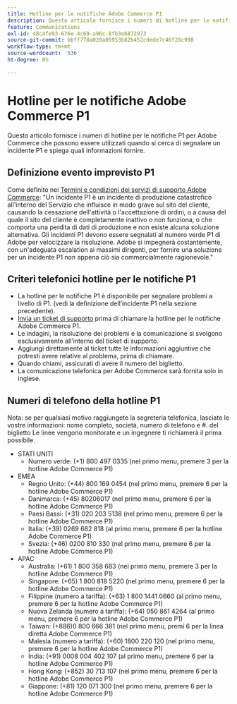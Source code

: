 ```yaml
---
title: Hotline per le notifiche Adobe Commerce P1
description: Questo articolo fornisce i numeri di hotline per le notifiche P1 per Adobe Commerce che possono essere utilizzati quando si cerca di segnalare un incidente P1 e spiega quali informazioni fornire.
feature: Communications
exl-id: 48c4fe93-676e-4c69-a96c-8fb3e6872973
source-git-commit: bbff778a020a05953b82b452cdede7c46f20c990
workflow-type: tm+mt
source-wordcount: '536'
ht-degree: 0%

---
```


# Hotline per le notifiche Adobe Commerce P1

Questo articolo fornisce i numeri di hotline per le notifiche P1 per Adobe Commerce che possono essere utilizzati quando si cerca di segnalare un incidente P1 e spiega quali informazioni fornire.

## Definizione evento imprevisto P1

Come definito nei [Termini e condizioni dei servizi di supporto Adobe Commerce](https://www.adobe.com/content/dam/cc/en/legal/terms/enterprise/pdfs/Magento-Support-Services-Terms-and-Conditions.pdf): &quot;Un incidente P1 è un incidente di produzione catastrofico all&#39;interno del Servizio che influisce in modo grave sul sito del cliente, causando la cessazione dell&#39;attività o l&#39;accettazione di ordini, o a causa del quale il sito del cliente è completamente inattivo o non funziona, o che comporta una perdita di dati di produzione e non esiste alcuna soluzione alternativa. Gli incidenti P1 devono essere segnalati al numero verde P1 di Adobe per velocizzare la risoluzione. Adobe si impegnerà costantemente, con un&#39;adeguata escalation ai massimi dirigenti, per fornire una soluzione per un incidente P1 non appena ciò sia commercialmente ragionevole.&quot;

## Criteri telefonici hotline per le notifiche P1

* La hotline per le notifiche P1 è disponibile per segnalare problemi a livello di P1. (vedi la definizione dell’incidente P1 nella sezione precedente).
* [Invia un ticket di supporto](https://experienceleague.adobe.com/docs/commerce-knowledge-base/kb/help-center-guide/magento-help-center-user-guide.html?lang=en#submit-ticket) prima di chiamare la hotline per le notifiche Adobe Commerce P1.
* Le indagini, la risoluzione dei problemi e la comunicazione si svolgono esclusivamente all’interno del ticket di supporto.
* Aggiungi direttamente al ticket tutte le informazioni aggiuntive che potresti avere relative al problema, prima di chiamare.
* Quando chiami, assicurati di avere il numero del biglietto.
* La comunicazione telefonica per Adobe Commerce sarà fornita solo in inglese.

## Numeri di telefono della hotline P1

Nota: se per qualsiasi motivo raggiungete la segreteria telefonica, lasciate le vostre informazioni: nome completo, società, numero di telefono e #. del biglietto Le linee vengono monitorate e un ingegnere ti richiamerà il prima possibile.

* STATI UNITI
   * Numero verde: (+1) 800 497 0335 (nel primo menu, premere 3 per la hotline Adobe Commerce P1)
* EMEA
   * Regno Unito: (+44) 800 169 0454 (nel primo menu, premere 6 per la hotline Adobe Commerce P1)
   * Danimarca: (+45) 80206017 (nel primo menu, premere 6 per la hotline Adobe Commerce P1)
   * Paesi Bassi: (+31) 020 203 5138 (nel primo menu, premere 6 per la hotline Adobe Commerce P1)
   * Italia: (+39) 0269 682 818 (al primo menu, premere 6 per la hotline Adobe Commerce P1)
   * Svezia: (+46) 0200 810 330 (nel primo menu, premere 6 per la hotline Adobe Commerce P1)
* APAC
   * Australia: (+61) 1 800 358 683 (nel primo menu, premere 3 per la hotline Adobe Commerce P1)
   * Singapore: (+65) 1 800 818 5220 (nel primo menu, premere 6 per la hotline Adobe Commerce P1)
   * Filippine (numero a tariffa): (+63) 1 800 1441 0660 (al primo menu, premere 6 per la hotline Adobe Commerce P1)
   * Nuova Zelanda (numero a tariffa): (+64) 050 861 4264 (al primo menu, premere 6 per la hotline Adobe Commerce P1)
   * Taiwan: (+886)0 800 666 381 (nel primo menu, premi 6 per la linea diretta Adobe Commerce P1)
   * Malesia (numero a tariffa): (+60) 1800 220 120 (nel primo menu, premere 6 per la hotline Adobe Commerce P1)
   * India: (+91) 0008 004 402 107 (al primo menu, premere 6 per la hotline Adobe Commerce P1)
   * Hong Kong: (+852) 30 713 107 (nel primo menu, premere 6 per la hotline Adobe Commerce P1)
   * Giappone: (+81) 120 071 300 (nel primo menu, premere 6 per la hotline Adobe Commerce P1)

